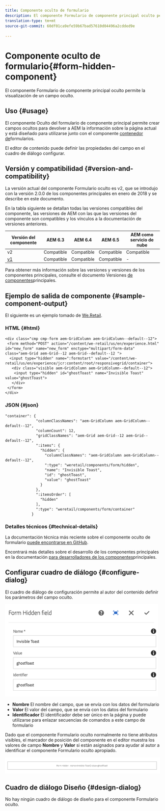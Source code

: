 ```yaml
---
title: Componente oculto de formulario
description: El componente Formulario de componente principal oculto permite la visualización de un campo oculto.
translation-type: tm+mt
source-git-commit: 60df01ca9efe59b67bad57610d04496a2cdded9e

---
```



# Componente oculto de formulario{#form-hidden-component}

El componente Formulario de componente principal oculto permite la visualización de un campo oculto.

## Uso {#usage}

El componente Oculto del formulario de componente principal permite crear campos ocultos para devolver a AEM la información sobre la página actual y está diseñado para utilizarse junto con el componente [contenedor de](form-container.md)formularios.

El editor de contenido puede definir las propiedades del campo en el cuadro de diálogo [](form-hidden.md)configurar.

## Versión y compatibilidad {#version-and-compatibility}

La versión actual del componente Formulario oculto es v2, que se introdujo con la versión 2.0.0 de los componentes principales en enero de 2018 y se describe en este documento.

En la tabla siguiente se detallan todas las versiones compatibles del componente, las versiones de AEM con las que las versiones del componente son compatibles y los vínculos a la documentación de versiones anteriores.

| Versión del componente | AEM 6.3 | AEM 6.4 | AEM 6.5 | AEM como servicio de nube |
|--- |--- |--- |--- |---|
| v2 | Compatible | Compatible | Compatible | Compatible |
| [v1](form-hidden-v1.md) | Compatible | Compatible | Compatible | - |

Para obtener más información sobre las versiones y versiones de los componentes principales, consulte el documento Versiones [de componentes](versions.md)principales.

## Ejemplo de salida de componente {#sample-component-output}

El siguiente es un ejemplo tomado de [We.Retail](https://docs.adobe.com/content/help/en/experience-manager-65/developing/bestpractices/we-retail/we-retail.html).

### HTML {#html}

```
<div class="cmp cmp-form aem-GridColumn aem-GridColumn--default--12">
 <form method="POST" action="/content/we-retail/us/en/experience.html" id="new_form" name="new_form" enctype="multipart/form-data" class="aem-Grid aem-Grid--12 aem-Grid--default--12 ">
  <input type="hidden" name=":formstart" value="/content/we-retail/us/en/experience/jcr:content/root/responsivegrid/container">
   <div class="visible aem-GridColumn aem-GridColumn--default--12">
    <input type="hidden" id="ghostToast" name="Invisible Toast" value="ghostToast">
   </div>
 </form>
</div>
```

### JSON {#json}

```
"container": {
              "columnClassNames": "aem-GridColumn aem-GridColumn--default--12",
              "columnCount": 12,
              "gridClassNames": "aem-Grid aem-Grid--12 aem-Grid--default--12",
              ":items": {
                "hidden": {
                  "columnClassNames": "aem-GridColumn aem-GridColumn--default--12",
                  ":type": "weretail/components/form/hidden",
                  "name": "Invisible Toast",
                  "id": "ghostToast",
                  "value": "ghostToast"
                }
              },
              ":itemsOrder": [
                "hidden"
              ],
              ":type": "weretail/components/form/container"
            }
```

### Detalles técnicos {#technical-details}

La documentación técnica más reciente sobre el componente oculto de formulario [puede encontrarse en GitHub](https://adobe.com/go/aem_cmp_tech_form_hidden_v2).

Encontrará más detalles sobre el desarrollo de los componentes principales en la documentación [para desarrolladores de los componentes](developing.md)principales.

## Configurar cuadro de diálogo {#configure-dialog}

El cuadro de diálogo de configuración permite al autor del contenido definir los parámetros del campo oculto.

![](assets/chlimage_1-26.png)

* **Nombre** El nombre del campo, que se envía con los datos del formulario
* **Valor** El valor del campo, que se envía con los datos del formulario
* **Identificador** El identificador debe ser único en la página y puede utilizarse para enlazar secuencias de comandos a este campo de formulario

Dado que el componente Formulario oculto normalmente no tiene atributos visibles, el marcador de posición del componente en el editor muestra los valores de campo **Nombre** y **Valor** si están asignados para ayudar al autor a identificar el componente Formulario oculto apropiado.

![](assets/screenshot_2018-10-19at094927.png)

## Cuadro de diálogo Diseño {#design-dialog}

No hay ningún cuadro de diálogo de diseño para el componente Formulario oculto.
